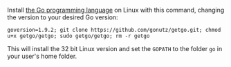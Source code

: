 Install [the Go programming language](https://golang.org/) on Linux with this command, changing the version to your desired Go version:

`goversion=1.9.2; git clone https://github.com/gonutz/getgo.git; chmod u+x getgo/getgo; sudo getgo/getgo; rm -r getgo`

This will install the 32 bit Linux version and set the `GOPATH` to the folder `go` in your user's home folder. 
